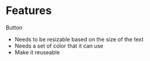 #  Features

Button
- Needs to be resizable based on the size of the text
- Needs a set of color that it can use
- Make it reuseable

